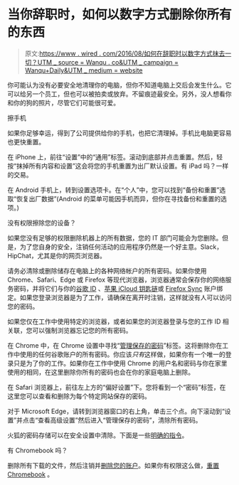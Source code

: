 # 当你辞职时，如何以数字方式删除你所有的东西

> 原文:[https://www . wired . com/2016/08/如何在辞职时以数字方式抹去一切？UTM _ source = Wanqu . co&UTM _ campaign = Wanqu+Daily&UTM _ medium = website](https://www.wired.com/2016/08/how-to-digitally-erase-everything-when-you-quit-your-job?utm_source=wanqu.co&utm_campaign=Wanqu+Daily&utm_medium=website)

你可能认为没有必要安全地清理你的电脑，但你不知道电脑上交后会发生什么。它可以给另一个员工，但也可以被拍卖或放弃。不留痕迹最安全。另外，没人想看你和你的狗的照片，尽管它们可能很可爱。

擦手机

如果你足够幸运，得到了公司提供给你的手机，也把它清理掉。手机比电脑更容易也更快重置。

在 iPhone 上，前往“设置”中的“通用”标签。滚动到底部并点击重置。然后，轻按“抹掉所有内容和设置”这会将您的手机重置为出厂默认设置。有 iPad 吗？一样的交易。

在 Android 手机上，转到设置选项卡。在“个人”中，您可以找到“备份和重置”选取“恢复出厂数据”(Android 的菜单可能因手机而异，但你在寻找备份和重置的选项。)

没有权限擦除您的设备？

如果您没有足够的权限删除机器上的所有数据，您的 IT 部门可能会为您删除。但是，为了您自身的安全，注销任何活动的应用程序仍然是一个好主意。Slack，HipChat，尤其是你的网页浏览器。

请务必清除或删除储存在电脑上的各种网络帐户的所有密码。如果你使用 Chrome、Safari、Edge 或 Firefox 等现代浏览器，浏览器通常会保存你的网络服务密码，并将它们与你的[谷歌 ID](https://support.google.com/chrome/answer/165139?hl=en&ref_topic=3421437) 、[苹果 iCloud 钥匙链](http://www.macworld.com/article/2058081/how-to-use-icloud-keychain.html)或 [Firefox Sync](https://www.mozilla.org/en-US/firefox/sync/) 账户绑定。如果您登录浏览器是为了工作，请确保在离开时注销，这样就没有人可以访问您的密码。

如果您仅在工作中使用特定的浏览器，或者如果您的浏览器登录与您的工作 ID 相关联，您可以强制浏览器忘记您的所有密码。

在 Chrome 中，在 Chrome 设置中寻找“[管理保存的密码](https://support.google.com/chrome/answer/95606?hl=en)”标签。这将删除你在工作中使用的任何谷歌账户的所有密码。你应该*只有*这样做，如果你有一个唯一的登录只是为了你的工作。如果你在工作中使用 Chrome 的用户名和密码与你在家里使用的相同，在这里删除你所有的密码也会在你的家庭电脑上删除。

在 Safari 浏览器上，前往左上方的“偏好设置”下。您将看到一个“密码”标签，在这里您可以查看和删除为每个特定网站保存的密码。

对于 Microsoft Edge，请转到浏览器窗口的右上角，单击三个点。向下滚动到“设置”并点击“查看高级设置”然后进入“管理保存的密码”，清除所有密码。

火狐的密码存储可以在安全设置中清除。下面是一些[明确的指令](http://www.technipages.com/delete-saved-password-firefox)。

有 Chromebook 吗？

删除所有下载的文件，然后注销并[删除您的账户](https://support.google.com/chromebook/answer/1059260?hl=en)。如果你有权限这么做，[重置 Chromebook](https://support.google.com/chromebook/answer/183084) 。